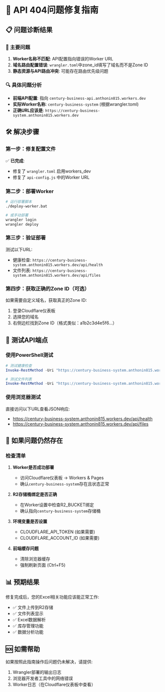 # 🔧 API 404问题修复指南

## 📋 问题诊断结果

### 🎯 主要问题
1. **Worker名称不匹配**: API配置指向错误的Worker URL
2. **域名路由配置错误**: `wrangler.toml`中zone_id填写了域名而不是Zone ID
3. **静态资源与API路由冲突**: 可能存在路由优先级问题

### 🔍 具体问题分析
- **前端API配置**: 指向 `century-business-api.anthonin815.workers.dev`
- **实际Worker名称**: `century-business-system` (根据wrangler.toml)
- **正确URL应该是**: `https://century-business-system.anthonin815.workers.dev`

## 🛠️ 解决步骤

### 第一步：修复配置文件
✅ **已完成**: 
- 修复了 `wrangler.toml` 启用workers_dev
- 修复了 `api-config.js` 中的Worker URL

### 第二步：部署Worker
```bash
# 运行部署脚本
./deploy-worker.bat

# 或手动部署
wrangler login
wrangler deploy
```

### 第三步：验证部署
测试以下URL:
- 健康检查: `https://century-business-system.anthonin815.workers.dev/api/health`
- 文件列表: `https://century-business-system.anthonin815.workers.dev/api/files`

### 第四步：获取正确的Zone ID（可选）
如果需要自定义域名，获取真正的Zone ID:
1. 登录Cloudflare仪表板
2. 选择您的域名
3. 右侧边栏找到Zone ID（格式类似：a1b2c3d4e5f6...）

## 🧪 测试API端点

### 使用PowerShell测试
```powershell
# 测试健康检查
Invoke-RestMethod -Uri "https://century-business-system.anthonin815.workers.dev/api/health"

# 测试文件列表
Invoke-RestMethod -Uri "https://century-business-system.anthonin815.workers.dev/api/files"
```

### 使用浏览器测试
直接访问以下URL查看JSON响应:
- https://century-business-system.anthonin815.workers.dev/api/health
- https://century-business-system.anthonin815.workers.dev/api/files

## 🔄 如果问题仍然存在

### 检查清单
1. **Worker是否成功部署**
   - 访问Cloudflare仪表板 → Workers & Pages
   - 确认`century-business-system`存在且状态正常

2. **R2存储桶绑定是否正确**
   - 在Worker设置中检查R2_BUCKET绑定
   - 确认指向`century-business-system`存储桶

3. **环境变量是否设置**
   - CLOUDFLARE_API_TOKEN (如果需要)
   - CLOUDFLARE_ACCOUNT_ID (如果需要)

4. **前端缓存问题**
   - 清除浏览器缓存
   - 强制刷新页面 (Ctrl+F5)

## 📊 预期结果

修复完成后，您的Excel相关功能应该能正常工作:
- ✅ 文件上传到R2存储
- ✅ 文件列表显示
- ✅ Excel数据解析
- ✅ 库存管理功能
- ✅ 数据分析功能

## 🆘 如需帮助

如果按照此指南操作后问题仍未解决，请提供:
1. Wrangler部署的输出日志
2. 浏览器开发者工具中的网络错误
3. Worker日志（在Cloudflare仪表板中查看）
